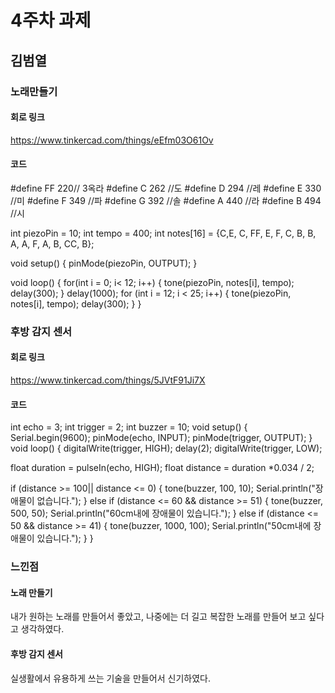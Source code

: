# 4주차 과제
## 김범열
### 노래만들기
#### 회로 링크
https://www.tinkercad.com/things/eEfm03O61Ov
#### 코드
#define FF 220// 3옥라
#define C 262 //도
#define D 294 //레
#define E 330 //미
#define F 349 //파
#define G 392 //솔
#define A 440 //라
#define B 494 //시

int piezoPin = 10;
int tempo = 400;
int notes[16] = {C,E, C, FF, E, F, C, B, B, A, A, F, A, B, CC, B};

void setup()
{
  pinMode(piezoPin, OUTPUT);
}

void loop()
{
  for(int i = 0; i< 12; i++) {
    tone(piezoPin, notes[i], tempo);
  	delay(300);
  }
  delay(1000);
  for (int i = 12; i < 25; i++) {
    tone(piezoPin, notes[i], tempo);
    delay(300);
	}
}

### 후방 감지 센서
#### 회로 링크
https://www.tinkercad.com/things/5JVtF91Ji7X
#### 코드
int echo = 3;
int trigger = 2;
int buzzer = 10;
void setup()
{
  Serial.begin(9600);
  pinMode(echo, INPUT);
  pinMode(trigger, OUTPUT);
}
void loop()
{
  digitalWrite(trigger, HIGH);
  delay(2);
  digitalWrite(trigger, LOW);
  
  float duration = pulseIn(echo, HIGH);
  float distance = duration *0.034 / 2;
  
  if (distance >= 100|| distance <= 0) {
    tone(buzzer, 100, 10);
    Serial.println("장애물이 없습니다.");
  }
  else if (distance <= 60 && distance >= 51) {
  	tone(buzzer, 500, 50);
    Serial.println("60cm내에 장애물이 있습니다.");
  }
  else if (distance <= 50 && distance >= 41) {
  	tone(buzzer, 1000, 100);
    Serial.println("50cm내에 장애물이 있습니다.");
  }
}
### 느낀점
#### 노래 만들기
내가 원하는 노래를 만들어서 좋았고, 나중에는 더 길고 복잡한 노래를 만들어 보고 싶다고 생각하였다.
#### 후방 감지 센서
실생활에서 유용하게 쓰는 기술을 만들어서 신기하였다.
